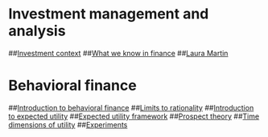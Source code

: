 

# Investment management and analysis

##[Investment context](investment_context.html)
##[What we know in finance](whatweknow.html)
##[Laura Martin](laura_martin.html)

# Behavioral finance

##[Introduction to behavioral finance](bf_intro.html)
##[Limits to rationality](limits_to_rationality.html)
##[Introduction to expected utility](intro_eu.html)
##[Expected utility framework](eu.html)
##[Prospect theory](prospect.html)
##[Time dimensions of utility](time_utility.html)
##[Experiments](experiment.html)
